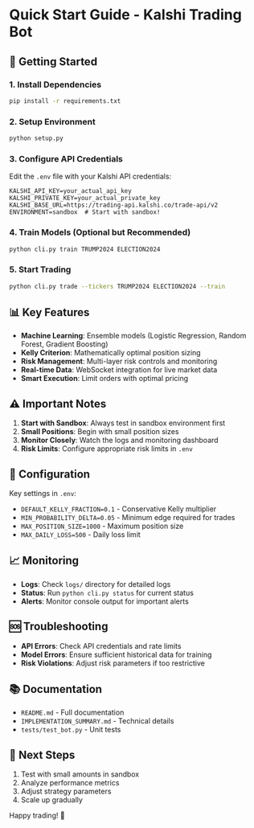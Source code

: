 # Quick Start Guide - Kalshi Trading Bot

## 🚀 Getting Started

### 1. Install Dependencies
```bash
pip install -r requirements.txt
```

### 2. Setup Environment
```bash
python setup.py
```

### 3. Configure API Credentials
Edit the `.env` file with your Kalshi API credentials:
```env
KALSHI_API_KEY=your_actual_api_key
KALSHI_PRIVATE_KEY=your_actual_private_key
KALSHI_BASE_URL=https://trading-api.kalshi.co/trade-api/v2
ENVIRONMENT=sandbox  # Start with sandbox!
```

### 4. Train Models (Optional but Recommended)
```bash
python cli.py train TRUMP2024 ELECTION2024
```

### 5. Start Trading
```bash
python cli.py trade --tickers TRUMP2024 ELECTION2024 --train
```

## 📊 Key Features

- **Machine Learning**: Ensemble models (Logistic Regression, Random Forest, Gradient Boosting)
- **Kelly Criterion**: Mathematically optimal position sizing
- **Risk Management**: Multi-layer risk controls and monitoring
- **Real-time Data**: WebSocket integration for live market data
- **Smart Execution**: Limit orders with optimal pricing

## ⚠️ Important Notes

1. **Start with Sandbox**: Always test in sandbox environment first
2. **Small Positions**: Begin with small position sizes
3. **Monitor Closely**: Watch the logs and monitoring dashboard
4. **Risk Limits**: Configure appropriate risk limits in `.env`

## 🔧 Configuration

Key settings in `.env`:
- `DEFAULT_KELLY_FRACTION=0.1` - Conservative Kelly multiplier
- `MIN_PROBABILITY_DELTA=0.05` - Minimum edge required for trades
- `MAX_POSITION_SIZE=1000` - Maximum position size
- `MAX_DAILY_LOSS=500` - Daily loss limit

## 📈 Monitoring

- **Logs**: Check `logs/` directory for detailed logs
- **Status**: Run `python cli.py status` for current status
- **Alerts**: Monitor console output for important alerts

## 🆘 Troubleshooting

- **API Errors**: Check API credentials and rate limits
- **Model Errors**: Ensure sufficient historical data for training
- **Risk Violations**: Adjust risk parameters if too restrictive

## 📚 Documentation

- `README.md` - Full documentation
- `IMPLEMENTATION_SUMMARY.md` - Technical details
- `tests/test_bot.py` - Unit tests

## 🎯 Next Steps

1. Test with small amounts in sandbox
2. Analyze performance metrics
3. Adjust strategy parameters
4. Scale up gradually

Happy trading! 🎉
